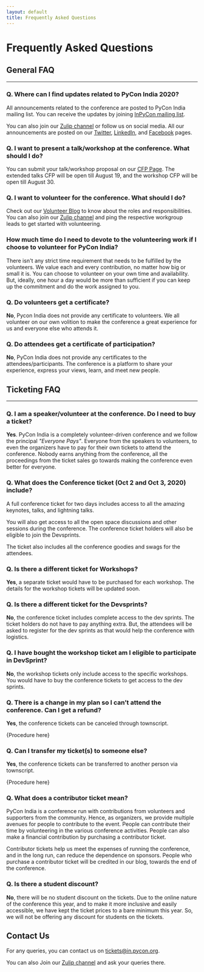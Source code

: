 ```yaml
---
layout: default
title: Frequently Asked Questions
---
```


# Frequently Asked Questions

## General FAQ

---

### Q. Where can I find updates related to PyCon India 2020?

All announcements related to the conference are posted to PyCon India mailing list.  You can receive the updates by joining [InPyCon mailing list](
https://mail.python.org/mailman/listinfo/inpycon).

You can also join our [Zulip channel](https://pyconindia.zulipchat.com/) or follow us on social media. All our announcements are posted on our [Twitter](https://twitter.com/pyconindia/), [LinkedIn](https://www.linkedin.com/company/pyconindia/), and [Facebook](https://www.facebook.com/PyConIndia/) pages.

### Q. I want to present a talk/workshop at the conference. What should I do?

You can submit your talk/workshop proposal on our [CFP Page](https://in.pycon.org/cfp/2020/proposals/). The extended talks CFP will be open till August 19, and the workshop CFP will be open till August 30.

### Q. I want to volunteer for the conference. What should I do?

Check out our [Volunteer Blog](https://in.pycon.org/blog/2020/2020-call-for-volunteers.html) to know about the roles and responsibilities. You can also join our [Zulip channel](https://pyconindia.zulipchat.com/) and ping the respective workgroup leads to get started with volunteering.

### How much time do I need to devote to the volunteering work if I choose to volunteer for PyCon India? 

There isn't any strict time requirement that needs to be fulfilled by the volunteers. We value each and every contribution, no matter how big or small it is. You can choose to volunteer on your own time and availability. But, ideally, one hour a day would be more than sufficient if you can keep up the commitment and do the work assigned to you.  

### Q. Do volunteers get a certificate?

**No**, Pycon India does not provide any certificate to volunteers. We all volunteer on our own volition to make the conference a great experience for us and everyone else who attends it.

### Q. Do attendees get a certificate of participation?

**No**, PyCon India does not provide any certificates to the attendees/participants. The conference is a platform to share your experience, express your views, learn, and meet new people.


## Ticketing FAQ

---

### Q. I am a speaker/volunteer at the conference. Do I need to buy a ticket?

**Yes**. PyCon India is a completely volunteer-driven conference and we follow the principal _"Everyone Pays"_. Everyone from the speakers to volunteers, to even the organizers have to pay for their own tickets to attend the conference. Nobody earns anything from the conference, all the proceedings from the ticket sales go towards making the conference even better for everyone. 

### Q. What does the Conference ticket (Oct 2 and Oct 3, 2020) include?

A full conference ticket for two days includes access to all the amazing keynotes, talks, and lightning talks.

You will also get access to all the open space discussions and other sessions during the conference. The conference ticket holders will also be eligible to join the Devsprints.

The ticket also includes all the conference goodies and swags for the attendees. 

### Q. Is there a different ticket for Workshops?

**Yes**, a separate ticket would have to be purchased for each workshop. The details for the workshop tickets will be updated soon. 

### Q. Is there a different ticket for the Devsprints?

**No**, the conference ticket includes complete access to the dev sprints. The ticket holders do not have to pay anything extra. But, the attendees will be asked to register for the dev sprints as that would help the conference with logistics. 

### Q. I have bought the workshop ticket am I eligible to participate in DevSprint?

**No**, the workshop tickets only include access to the specific workshops. You would have to buy the conference tickets to get access to the dev sprints. 

### Q. There is a change in my plan so I can’t attend the conference. Can I get a refund?

**Yes**, the conference tickets can be canceled through townscript. 

{Procedure here}

### Q. Can I transfer my ticket(s) to someone else?

**Yes**, the conference tickets can be transferred to another person via townscript. 

{Procedure here}

### Q. What does a contributor ticket mean?

PyCon India is a conference run with contributions from volunteers and supporters from the community. Hence, as organizers, we provide multiple avenues for people to contribute to the event. People can contribute their time by volunteering in the various conference activities. People can also make a financial contribution by purchasing a contributor ticket.

Contributor tickets help us meet the expenses of running the conference, and in the long run, can reduce the dependence on sponsors. People who purchase a contributor ticket will be credited in our blog, towards the end of the conference.

### Q. Is there a student discount?

**No**, there will be no student discount on the tickets. Due to the online nature of the conference this year, and to make it more inclusive and easily accessible, we have kept the ticket prices to a bare minimum this year. So, we will not be offering any discount for students on the tickets.

## Contact Us

For any queries, you can contact us on <tickets@in.pycon.org>.

You can also Join our [Zulip channel](https://pyconindia.zulipchat.com/) and ask your queries there. 
